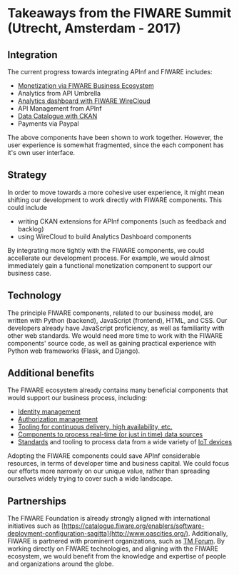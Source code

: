 # Takeaways from the FIWARE Summit (Utrecht, Amsterdam - 2017)

## Integration
The current progress towards integrating APInf and FIWARE includes:
- [Monetization via FIWARE Business Ecosystem](https://github.com/FIWARE-TMForum/Business-API-Ecosystem#introducction)
- Analytics from API Umbrella
- [Analytics dashboard with FIWARE WireCloud](http://fiwaretourguide.readthedocs.io/en/latest/creating-application-dashboards/introduction/)
- API Management from APInf
- [Data Catalogue with CKAN](http://fiwaretourguide.readthedocs.io/en/latest/publishing-open-data-in-fiware/introduction/)
- Payments via Paypal


The above components have been shown to work together. However, the user experience is somewhat fragmented, since the each component has it's own user interface.

## Strategy
In order to move towards a more cohesive user experience, it might mean shifting our development to work directly with FIWARE components. This could include 
- writing CKAN extensions for APInf components (such as feedback and backlog)
- using WireCloud to build Analytics Dashboard components

By integrating more tightly with the FIWARE components, we could accellerate our development process. For example, we would almost immediately gain a functional monetization component to support our business case.

## Technology
The principle FIWARE components, related to our business model, are written with Python (backend), JavaScript (frontend), HTML, and CSS. Our developers already have JavaScript proficiency, as well as familiarity with other web standards. We would need more time to work with the FIWARE components' source code, as well as gaining practical experience with Python web frameworks (Flask, and Django).

## Additional benefits
The FIWARE ecosystem already contains many beneficial components that would support our business process, including:

- [Identity management](https://catalogue.fiware.org/enablers/identity-management-keyrock)
- [Authorization management](https://catalogue.fiware.org/enablers/authorization-pdp-authzforce)
- [Tooling for continuous delivery, high availability, etc.](https://catalogue.fiware.org/enablers/software-deployment-configuration-sagitta)
- [Components to process real-time (or just in time) data sources](http://fiwaretourguide.readthedocs.io/en/latest/real-time-processing-of-context-events/introduction/)
- [Standards](https://github.com/Fiware/dataModels) and tooling to process data from a wide variety of [IoT devices](http://fiwaretourguide.readthedocs.org/en/latest/connection-to-the-internet-of-things/introduction/)

Adopting the FIWARE components could save APInf considerable resources, in terms of developer time and business capital. We could focus our efforts more narrowly on our unique value, rather than spreading ourselves widely trying to cover such a wide landscape.

## Partnerships
The FIWARE Foundation is already strongly aligned with international initiatives such as [https://catalogue.fiware.org/enablers/software-deployment-configuration-sagitta](http://www.oascities.org/). Additionally, FIWARE is partnered with prominent organizations, such as [TM Forum](https://www.tmforum.org/). By working directly on FIWARE technologies, and aligning with the FIWARE ecosystem, we would benefit from the knowledge and expertise of people and organizations around the globe.
